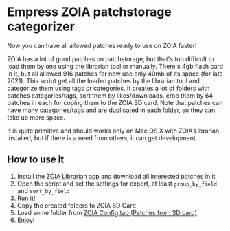 # Empress ZOIA patchstorage categorizer

Now you can have all allowed patches ready to use on ZOIA faster!

ZOIA has a lot of good patches on patchstorage, but that's too difficult to load them by one using the librarian tool or
manually. There's 4gb flash card in it, but all allowed 916 patches for now use only 40mb of its space (for late 2021).
This script get all the loaded patches by the librarian tool and categorize them using tags or categories. It creates a
lot of folders with patches categories/tags, sort them by likes/downloads, crop them by 64 patches in each for coping
them to the ZOIA SD card. Note that patches can have many categories/tags and are duplicated in each folder, so they can
take up more space.

It is quite primitive and should works only on Mac OS X with ZOIA Librarian installed, but if there is a need from
others, it can get development.

## How to use it

1. Install the [ZOIA Librarian app](https://github.com/meanmedianmoge/zoia_lib) and download all interested patches in it
2. Open the script and set the settings for export, at least `group_by_field` and `sort_by_field`
3. Run it!
4. Copy the created folders to ZOIA SD Card
5. Load some folder from [ZOIA Config tab (Patches from SD card)](https://youtu.be/lJmJuKlYQxw?t=212)
6. Enjoy!
